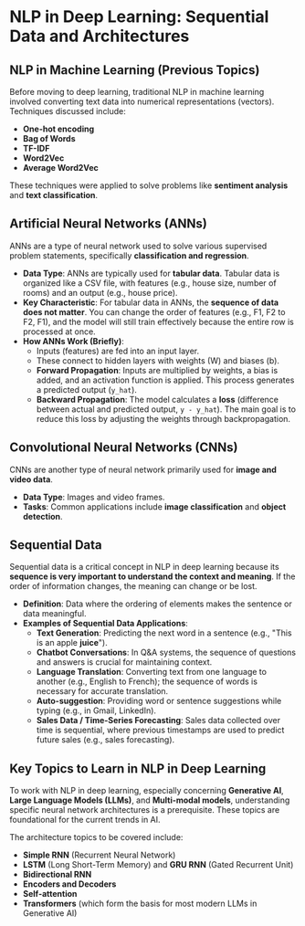 # NLP in Deep Learning: Sequential Data and Architectures

## NLP in Machine Learning (Previous Topics)

Before moving to deep learning, traditional NLP in machine learning involved converting text data into numerical representations (vectors). Techniques discussed include:
*   **One-hot encoding**
*   **Bag of Words**
*   **TF-IDF**
*   **Word2Vec**
*   **Average Word2Vec**

These techniques were applied to solve problems like **sentiment analysis** and **text classification**.

## Artificial Neural Networks (ANNs)

ANNs are a type of neural network used to solve various supervised problem statements, specifically **classification and regression**.

*   **Data Type**: ANNs are typically used for **tabular data**. Tabular data is organized like a CSV file, with features (e.g., house size, number of rooms) and an output (e.g., house price).
*   **Key Characteristic**: For tabular data in ANNs, the **sequence of data does not matter**. You can change the order of features (e.g., F1, F2 to F2, F1), and the model will still train effectively because the entire row is processed at once.
*   **How ANNs Work (Briefly)**:
    *   Inputs (features) are fed into an input layer.
    *   These connect to hidden layers with weights (W) and biases (b).
    *   **Forward Propagation**: Inputs are multiplied by weights, a bias is added, and an activation function is applied. This process generates a predicted output (`y_hat`).
    *   **Backward Propagation**: The model calculates a **loss** (difference between actual and predicted output, `y - y_hat`). The main goal is to reduce this loss by adjusting the weights through backpropagation.

## Convolutional Neural Networks (CNNs)

CNNs are another type of neural network primarily used for **image and video data**.

*   **Data Type**: Images and video frames.
*   **Tasks**: Common applications include **image classification** and **object detection**.

## Sequential Data

Sequential data is a critical concept in NLP in deep learning because its **sequence is very important to understand the context and meaning**. If the order of information changes, the meaning can change or be lost.

*   **Definition**: Data where the ordering of elements makes the sentence or data meaningful.
*   **Examples of Sequential Data Applications**:
    *   **Text Generation**: Predicting the next word in a sentence (e.g., "This is an apple **juice**").
    *   **Chatbot Conversations**: In Q&A systems, the sequence of questions and answers is crucial for maintaining context.
    *   **Language Translation**: Converting text from one language to another (e.g., English to French); the sequence of words is necessary for accurate translation.
    *   **Auto-suggestion**: Providing word or sentence suggestions while typing (e.g., in Gmail, LinkedIn).
    *   **Sales Data / Time-Series Forecasting**: Sales data collected over time is sequential, where previous timestamps are used to predict future sales (e.g., sales forecasting).

## Key Topics to Learn in NLP in Deep Learning

To work with NLP in deep learning, especially concerning **Generative AI**, **Large Language Models (LLMs)**, and **Multi-modal models**, understanding specific neural network architectures is a prerequisite. These topics are foundational for the current trends in AI.

The architecture topics to be covered include:
*   **Simple RNN** (Recurrent Neural Network)
*   **LSTM** (Long Short-Term Memory) and **GRU RNN** (Gated Recurrent Unit)
*   **Bidirectional RNN**
*   **Encoders and Decoders**
*   **Self-attention**
*   **Transformers** (which form the basis for most modern LLMs in Generative AI)
